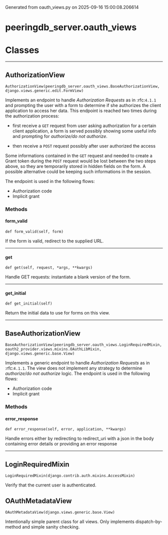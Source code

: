 Generated from oauth_views.py on 2025-09-16 15:00:08.206614

# peeringdb_server.oauth_views

# Classes
---

## AuthorizationView

```
AuthorizationView(peeringdb_server.oauth_views.BaseAuthorizationView, django.views.generic.edit.FormView)
```

Implements an endpoint to handle *Authorization Requests* as in :rfc:`4.1.1` and prompting the
user with a form to determine if she authorizes the client application to access her data.
This endpoint is reached two times during the authorization process:
* first receive a ``GET`` request from user asking authorization for a certain client
application, a form is served possibly showing some useful info and prompting for
*authorize/do not authorize*.

* then receive a ``POST`` request possibly after user authorized the access

Some informations contained in the ``GET`` request and needed to create a Grant token during
the ``POST`` request would be lost between the two steps above, so they are temporarily stored in
hidden fields on the form.
A possible alternative could be keeping such informations in the session.

The endpoint is used in the following flows:
* Authorization code
* Implicit grant


### Methods

#### form_valid
`def form_valid(self, form)`

If the form is valid, redirect to the supplied URL.

---
#### get
`def get(self, request, *args, **kwargs)`

Handle GET requests: instantiate a blank version of the form.

---
#### get_initial
`def get_initial(self)`

Return the initial data to use for forms on this view.

---

## BaseAuthorizationView

```
BaseAuthorizationView(peeringdb_server.oauth_views.LoginRequiredMixin, oauth2_provider.views.mixins.OAuthLibMixin, django.views.generic.base.View)
```

Implements a generic endpoint to handle *Authorization Requests* as in :rfc:`4.1.1`. The view
does not implement any strategy to determine *authorize/do not authorize* logic.
The endpoint is used in the following flows:

* Authorization code
* Implicit grant


### Methods

#### error_response
`def error_response(self, error, application, **kwargs)`

Handle errors either by redirecting to redirect_uri with a json in the body containing
error details or providing an error response

---

## LoginRequiredMixin

```
LoginRequiredMixin(django.contrib.auth.mixins.AccessMixin)
```

Verify that the current user is authenticated.


## OAuthMetadataView

```
OAuthMetadataView(django.views.generic.base.View)
```

Intentionally simple parent class for all views. Only implements
dispatch-by-method and simple sanity checking.
